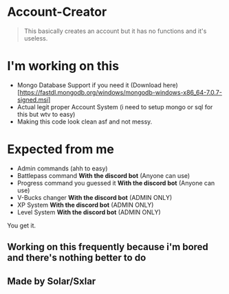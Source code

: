 # Account-Creator
> This basically creates an account but it has no functions and it's useless.

# I'm working on this
- Mongo Database Support if you need it (Download here)[https://fastdl.mongodb.org/windows/mongodb-windows-x86_64-7.0.7-signed.msi]
- Actual legit proper Account System (i need to setup mongo or sql for this but wtv to easy)
- Making this code look clean asf and not messy.

# Expected from me
- Admin commands (ahh to easy)
- Battlepass command **With the discord bot** (Anyone can use)
- Progress command you guessed it **With the discord bot** (Anyone can use)
- V-Bucks changer **With the discord bot** (ADMIN ONLY)
- XP System **With the discord bot** (ADMIN ONLY)
- Level System **With the discord bot** (ADMIN ONLY)

You get it.

## Working on this frequently because i'm bored and there's nothing better to do
## Made by Solar/Sxlar